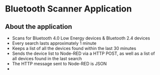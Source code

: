 <h1>Bluetooth Scanner Application</h1>

<h2>About the application</h2>
<ul>
  <li>Scans for Bluetooth 4.0 Low Energy devices & Bluetooth 2.4 devices</li>
  <li>Every search lasts approximately 1 minute</li>
  <li>Keeps a list of all the devices found within the last 30 minutes</li>
  <li>Sends the device list to Node-RED via a HTTP POST, as well as a list of all devices found in the last search </li>
  <li>The HTTP message sent to Node-RED is JSON</li>
  <li></li>
</ul>


